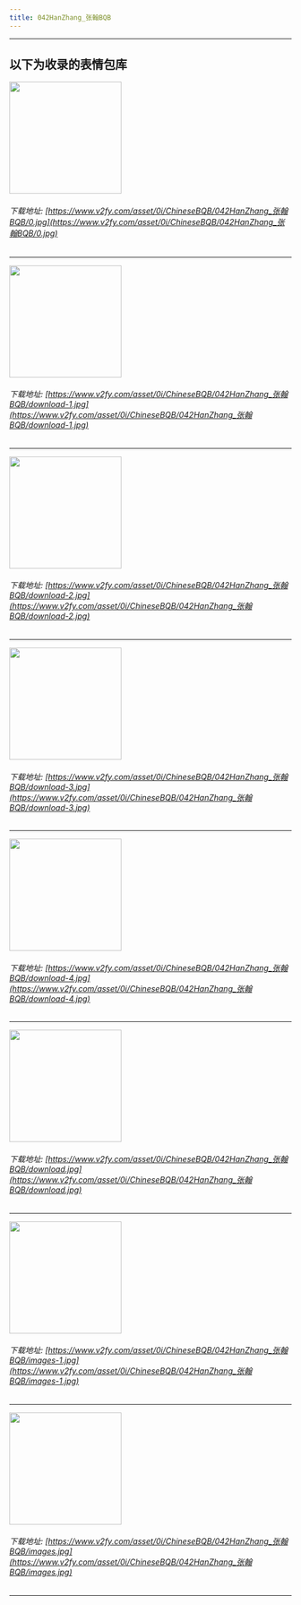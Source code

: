 ```yaml
---
title: 042HanZhang_张翰BQB
---
```


------
## 以下为收录的表情包库

<!-- more -->

<img height='200px' style='height:200px;'  src='https://www.v2fy.com/asset/0i/ChineseBQB/042HanZhang_张翰BQB/0.jpg' data-original='https://www.v2fy.com/asset/0i/ChineseBQB/042HanZhang_张翰BQB/0.jpg' /><br/><h6>下载地址: [https://www.v2fy.com/asset/0i/ChineseBQB/042HanZhang_张翰BQB/0.jpg](https://www.v2fy.com/asset/0i/ChineseBQB/042HanZhang_张翰BQB/0.jpg)</h6><hr/><img height='200px' style='height:200px;'  src='https://www.v2fy.com/asset/0i/ChineseBQB/042HanZhang_张翰BQB/download-1.jpg' data-original='https://www.v2fy.com/asset/0i/ChineseBQB/042HanZhang_张翰BQB/download-1.jpg' /><br/><h6>下载地址: [https://www.v2fy.com/asset/0i/ChineseBQB/042HanZhang_张翰BQB/download-1.jpg](https://www.v2fy.com/asset/0i/ChineseBQB/042HanZhang_张翰BQB/download-1.jpg)</h6><hr/><img height='200px' style='height:200px;'  src='https://www.v2fy.com/asset/0i/ChineseBQB/042HanZhang_张翰BQB/download-2.jpg' data-original='https://www.v2fy.com/asset/0i/ChineseBQB/042HanZhang_张翰BQB/download-2.jpg' /><br/><h6>下载地址: [https://www.v2fy.com/asset/0i/ChineseBQB/042HanZhang_张翰BQB/download-2.jpg](https://www.v2fy.com/asset/0i/ChineseBQB/042HanZhang_张翰BQB/download-2.jpg)</h6><hr/><img height='200px' style='height:200px;'  src='https://www.v2fy.com/asset/0i/ChineseBQB/042HanZhang_张翰BQB/download-3.jpg' data-original='https://www.v2fy.com/asset/0i/ChineseBQB/042HanZhang_张翰BQB/download-3.jpg' /><br/><h6>下载地址: [https://www.v2fy.com/asset/0i/ChineseBQB/042HanZhang_张翰BQB/download-3.jpg](https://www.v2fy.com/asset/0i/ChineseBQB/042HanZhang_张翰BQB/download-3.jpg)</h6><hr/><img height='200px' style='height:200px;'  src='https://www.v2fy.com/asset/0i/ChineseBQB/042HanZhang_张翰BQB/download-4.jpg' data-original='https://www.v2fy.com/asset/0i/ChineseBQB/042HanZhang_张翰BQB/download-4.jpg' /><br/><h6>下载地址: [https://www.v2fy.com/asset/0i/ChineseBQB/042HanZhang_张翰BQB/download-4.jpg](https://www.v2fy.com/asset/0i/ChineseBQB/042HanZhang_张翰BQB/download-4.jpg)</h6><hr/><img height='200px' style='height:200px;'  src='https://www.v2fy.com/asset/0i/ChineseBQB/042HanZhang_张翰BQB/download.jpg' data-original='https://www.v2fy.com/asset/0i/ChineseBQB/042HanZhang_张翰BQB/download.jpg' /><br/><h6>下载地址: [https://www.v2fy.com/asset/0i/ChineseBQB/042HanZhang_张翰BQB/download.jpg](https://www.v2fy.com/asset/0i/ChineseBQB/042HanZhang_张翰BQB/download.jpg)</h6><hr/><img height='200px' style='height:200px;'  src='https://www.v2fy.com/asset/0i/ChineseBQB/042HanZhang_张翰BQB/images-1.jpg' data-original='https://www.v2fy.com/asset/0i/ChineseBQB/042HanZhang_张翰BQB/images-1.jpg' /><br/><h6>下载地址: [https://www.v2fy.com/asset/0i/ChineseBQB/042HanZhang_张翰BQB/images-1.jpg](https://www.v2fy.com/asset/0i/ChineseBQB/042HanZhang_张翰BQB/images-1.jpg)</h6><hr/><img height='200px' style='height:200px;'  src='https://www.v2fy.com/asset/0i/ChineseBQB/042HanZhang_张翰BQB/images.jpg' data-original='https://www.v2fy.com/asset/0i/ChineseBQB/042HanZhang_张翰BQB/images.jpg' /><br/><h6>下载地址: [https://www.v2fy.com/asset/0i/ChineseBQB/042HanZhang_张翰BQB/images.jpg](https://www.v2fy.com/asset/0i/ChineseBQB/042HanZhang_张翰BQB/images.jpg)</h6><hr/>